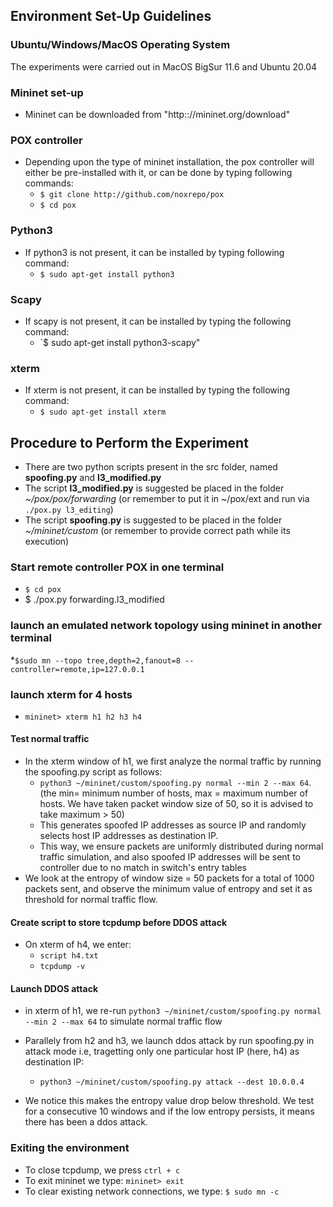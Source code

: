 ## Environment Set-Up Guidelines

### Ubuntu/Windows/MacOS Operating System
The experiments were carried out in MacOS BigSur 11.6 and Ubuntu 20.04

### Mininet set-up
* Mininet can be downloaded from "http:://mininet.org/download"

### POX controller
* Depending upon the type of mininet installation, the pox controller will either be pre-installed with it, or can be done by typing following commands:
  * `$ git clone http://github.com/noxrepo/pox`
  * `$ cd pox`

### Python3
* If python3 is not present, it can be installed by typing following command:
  * `$ sudo apt-get install python3`

### Scapy
* If scapy is not present, it can be installed by typing the following command:
  * `$ sudo apt-get install python3-scapy"

### xterm
* If xterm is not present, it can be installed by typing the following command:
  * `$ sudo apt-get install xterm`

## Procedure to Perform the Experiment

* There are two python scripts present in the src folder, named **spoofing.py** and **l3_modified.py**
* The script **l3_modified.py** is suggested be placed in the folder *~/pox/pox/forwarding* (or remember to put it in ~/pox/ext and run via `./pox.py l3_editing`)
* The script **spoofing.py** is suggested to be placed in the folder *~/mininet/custom* (or remember to provide correct path while its execution)

### Start remote controller POX in one terminal
* `$ cd pox`
* $ ./pox.py forwarding.l3_modified

### launch an emulated network topology using mininet in another terminal
*`$sudo mn --topo tree,depth=2,fanout=8 --controller=remote,ip=127.0.0.1`
### launch xterm for 4 hosts
* `mininet> xterm h1 h2 h3 h4`
#### Test normal traffic
* In the xterm window of h1, we first analyze the normal traffic by running the spoofing.py script as follows:
  * `python3 ~/mininet/custom/spoofing.py normal --min 2 --max 64`. (the min= minimum number of hosts, max = maximum number of hosts. We have taken packet window size of 50, so it is advised to take maximum > 50)
  * This generates spoofed IP addresses as source IP and randomly selects host IP addresses as destination IP.
  * This way, we ensure packets are uniformly distributed during normal traffic simulation, and also spoofed IP addresses will be sent to controller due to no match in switch's entry tables
 * We look at the entropy of window size = 50 packets for a total of 1000 packets sent, and observe the minimum value of entropy and set it as threshold for normal traffic flow.
#### Create script to store tcpdump before DDOS attack
* On xterm of h4, we enter:
  * `script h4.txt`
  * `tcpdump -v`
#### Launch DDOS attack
* in xterm of h1, we re-run `python3 ~/mininet/custom/spoofing.py normal --min 2 --max 64` to simulate normal traffic flow
* Parallely from h2 and h3, we launch ddos attack by run spoofing.py in attack mode i.e, tragetting only one particular host IP (here, h4) as destination IP:
  * `python3 ~/mininet/custom/spoofing.py attack --dest 10.0.0.4`

* We notice this makes the entropy value drop below threshold. We test for a consecutive 10 windows and if the low entropy persists, it means there has been a ddos attack.

### Exiting the environment
* To close tcpdump, we press `ctrl + c`
* To exit mininet we type: `mininet> exit`
* To clear existing network connections, we type: `$ sudo mn -c`
